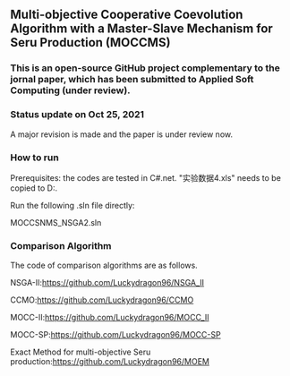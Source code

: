 ## Multi-objective Cooperative Coevolution Algorithm with a Master-Slave Mechanism for Seru Production (MOCCMS)
### This is an open-source GitHub project complementary to the jornal paper, which has been submitted to Applied Soft Computing (under review).

### Status update on Oct 25, 2021
A major revision is made and the paper is under review now.

### How to run
Prerequisites: the codes are tested in C#.net.
"实验数据4.xls" needs to be copied to D:\.

Run the following .sln file directly:

MOCCSNMS_NSGA2.sln

### Comparison Algorithm
The code of comparison algorithms are as follows.

NSGA-II:https://github.com/Luckydragon96/NSGA_II

CCMO:https://github.com/Luckydragon96/CCMO

MOCC-II:https://github.com/Luckydragon96/MOCC_II

MOCC-SP:https://github.com/Luckydragon96/MOCC-SP

Exact Method for multi-objective Seru production:https://github.com/Luckydragon96/MOEM
